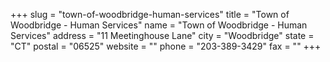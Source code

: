 +++
slug = "town-of-woodbridge-human-services"
title = "Town of Woodbridge - Human Services"
name = "Town of Woodbridge - Human Services"
address = "11 Meetinghouse Lane"
city = "Woodbridge"
state = "CT"
postal = "06525"
website = ""
phone = "203-389-3429"
fax = ""
+++
